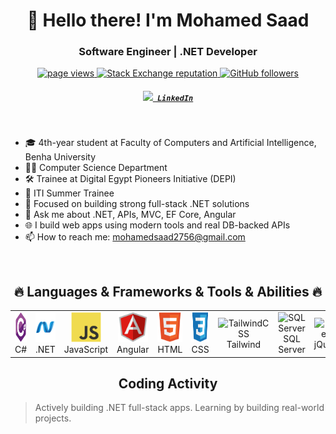 <h1 align="center" id="macropower-title">👋 Hello there! I'm Mohamed Saad</h1>
<h3 align="center">Software Engineer | .NET Developer</h3>

<p align="center">
  <a href="https://github.com/MohamedSaadDotNet">
    <img src="https://komarev.com/ghpvc/?username=MohamedSaadDotNet" alt="page views" />
  </a>
  <a href="https://stackoverflow.com/users/YOUR_STACKOVERFLOW_ID">
    <img alt="Stack Exchange reputation" src="https://img.shields.io/stackexchange/stackoverflow/r/YOUR_STACKOVERFLOW_ID?color=orange&label=reputation&logo=stackoverflow">
  </a>
  <a href="https://github.com/MohamedSaadDotNet?tab=followers">
    <img alt="GitHub followers" src="https://img.shields.io/github/followers/MohamedSaadDotNet?style=flat&logo=github">
  </a>
</p>
<h5 align="center">
  <code><a href="https://www.linkedin.com/in/mohamedsaad14/" title="LinkedIn Profile"><img width="22" src="https://cdn.jsdelivr.net/gh/devicons/devicon/icons/linkedin/linkedin-original.svg"> LinkedIn</a></code>
</h5>
<br>

- 🎓 4th-year student at Faculty of Computers and Artificial Intelligence, Benha University
- 🧑‍🎓 Computer Science Department
- 🛠 Trainee at Digital Egypt Pioneers Initiative (DEPI)
- 💼 ITI Summer Trainee
- 🧠 Focused on building strong full-stack .NET solutions
- 💬 Ask me about .NET, APIs, MVC, EF Core, Angular
- 🌐 I build web apps using modern tools and real DB-backed APIs
- 📫 How to reach me: <a href="mailto: mohamedsaad2756@gmail.com">mohamedsaad2756@gmail.com</a>

<br>

<h2 align="center" id="macropower-tech">🔥 Languages & Frameworks & Tools & Abilities 🔥</h2>

<table>
  <tr>
    <td align="center" width="96">
      <img src="https://raw.githubusercontent.com/devicons/devicon/master/icons/csharp/csharp-original.svg" width="48" height="48" alt="C#" />
      <br>C#
    </td>
    <td align="center" width="96">
      <img src="https://raw.githubusercontent.com/devicons/devicon/master/icons/dot-net/dot-net-original.svg" width="48" height="48" alt=".NET" />
      <br>.NET
    </td>
    <td align="center" width="96">
      <img src="https://raw.githubusercontent.com/devicons/devicon/master/icons/javascript/javascript-original.svg" width="48" height="48" alt="JavaScript" />
      <br>JavaScript
    </td>
    <td align="center" width="96">
      <img src="https://raw.githubusercontent.com/devicons/devicon/master/icons/angularjs/angularjs-original.svg" width="48" height="48" alt="Angular" />
      <br>Angular
    </td>
    <td align="center" width="96">
      <img src="https://raw.githubusercontent.com/devicons/devicon/master/icons/html5/html5-original.svg" width="48" height="48" alt="HTML" />
      <br>HTML
    </td>
    <td align="center" width="96">
      <img src="https://raw.githubusercontent.com/devicons/devicon/master/icons/css3/css3-original.svg" width="48" height="48" alt="CSS" />
      <br>CSS
    </td>
    <td align="center" width="96">
      <img src="https://www.vectorlogo.zone/logos/tailwindcss/tailwindcss-icon.svg" width="48" height="48" alt="TailwindCSS" />
      <br>Tailwind
    </td>
    <td align="center" width="96">
      <img src="https://www.svgrepo.com/show/303229/microsoft-sql-server-logo.svg" width="48" height="48" alt="SQL Server" />
      <br>SQL Server
    </td>
    <td align="center" width="96">
  <img src="https://cdn.jsdelivr.net/gh/devicons/devicon/icons/jquery/jquery-original.svg" width="48" height="48" alt="jQuery" />
  <br>jQuery
  </td>
  
  <td align="center" width="96">
  <img src="https://cdn.jsdelivr.net/gh/devicons/devicon/icons/python/python-original.svg" width="48" height="48" alt="Python" />
  <br>Python
  </td>
    <td align="center" width="96">
  <a href="https://github.com/mohamedsaad21">
    <img src="https://cdn.jsdelivr.net/gh/devicons/devicon/icons/git/git-original.svg" width="48" height="48" alt="GitHub" />
  </a>
  <br>GitHub
  </td>
  </tr>
</table>

<h2 align="center">Coding Activity</h2>

> Actively building .NET full-stack apps. Learning by building real-world projects.

<!-- prettier-ignore-start -->
<!-- START_SECTION:ascii_graph -->

